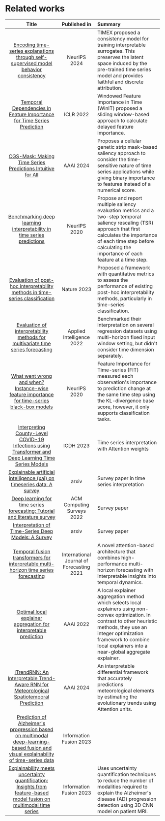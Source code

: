 # Related works
| Title | Published in | Summary |
|:---:|:---:|:---|
[Encoding time-series explanations through self-supervised model behavior consistency](https://proceedings.neurips.cc/paper_files/paper/2023/file/65ea878cb90b440e8b4cd34fe0959914-Paper-Conference.pdf) | NeurIPS 2024 | TIMEX proposed a consistency model for training interpretable surrogates. This preserves the latent space induced by the pre-trained time series model and provides faithful and discrete attribution.  |
|[Temporal Dependencies in Feature Importance for Time Series Prediction](https://arxiv.org/pdf/2107.14317) | ICLR 2022 | Windowed Feature Importance in Time (WinIT) proposed a sliding window-based approach to calculate delayed feature importance.
| [CGS-Mask: Making Time Series Predictions Intuitive for All](https://ojs.aaai.org/index.php/AAAI/article/view/29325/30499) | AAAI 2024 | Proposes a cellular genetic strip mask-based saliency approach to consider the time-sensitive nature of time series applications while giving binary importance to features instead of a numerical score. |
| [Benchmarking deep learning interpretability in time series predictions](https://proceedings.neurips.cc/paper_files/paper/2020/file/47a3893cc405396a5c30d91320572d6d-Paper.pdf) | NeurIPS 2020 | Propose and report multiple saliency evaluation metrics and a two-step temporal saliency rescaling (TSR) approach that first calculates the importance of each time step before calculating the importance of each feature at a time step.
| [Evaluation of post-hoc interpretability methods in time-series classification](https://www.nature.com/articles/s42256-023-00620-w) | Nature 2023 | Proposed a framework with quantitative metrics to assess the performance of existing post-hoc interpretability methods, particularly in time-series classification. |
| [Evaluation of interpretability methods for multivariate time series forecasting](https://link.springer.com/article/10.1007/s10489-021-02662-2) | Applied Intelligence 2022 | Benchmarked their interpretation on several regression datasets using multi-horizon fixed input window setting, but didn't consider time dimension separately. |
| [What went wrong and when? Instance-wise feature importance for time-series black-box models]() | NeurIPS 2020 | Feature Importance for Time-series (FIT) measured each observation's importance to prediction change at the same time step using the KL-divergence base score, however, it only supports classification tasks.|
| [Interpreting County-Level COVID-19 Infections using Transformer and Deep Learning Time Series Models](https://ieeexplore.ieee.org/iel7/10224635/10224668/10224685.pdf) | ICDH 2023 | Time series interpretation with Attention weights |
| [Explainable artificial intelligence (xai) on timeseries data: A survey](https://arxiv.org/pdf/2104.00950) | arxiv | Survey paper in time series interpretation
| [Deep learning for time series forecasting: Tutorial and literature survey](https://dl.acm.org/doi/pdf/10.1145/3533382) | ACM Computing Surveys 2022 | Survey paper |
| [Interpretation of Time-Series Deep Models: A Survey](https://arxiv.org/pdf/2305.14582) | arxiv | Survey paper |
[Temporal fusion transformers for interpretable multi-horizon time series forecasting](https://www.sciencedirect.com/science/article/pii/S0169207021000637) | International Journal of Forecasting 2021 | A novel attention-based architecture that combines high-performance multi-horizon forecasting with interpretable insights into temporal dynamics.
[Optimal local explainer aggregation for interpretable prediction](https://ojs.aaai.org/index.php/AAAI/article/view/21458/21207) | AAAI 2022 | A local explainer aggregation method which selects local explainers using non-convex optimization. In contrast to other heuristic methods, they use an integer optimization framework to combine local explainers into a near-global aggregate explainer. 
[iTrendRNN: An Interpretable Trend-Aware RNN for Meteorological Spatiotemporal Prediction](https://ojs.aaai.org/index.php/AAAI/article/download/30217/32164) | AAAI 2024 | An interpretable differential framework that accurately predictions meteorological elements by estimating the evolutionary trends using Attention units.
[Prediction of Alzheimer's progression based on multimodal deep-learning-based fusion and visual explainability of time-series data](https://www.sciencedirect.com/science/article/pii/S1566253522002378) | Information Fusion 2023 | 
[Explainability meets uncertainty quantification: Insights from feature-based model fusion on multimodal time series](https://www.sciencedirect.com/science/article/pii/S1566253523002713) | Information Fusion 2023 | Uses uncertainty quantification techniques to reduce the number of modalities required to explain the Alzheimer's disease (AD) progression detection using 3D CNN model on patient MRI.